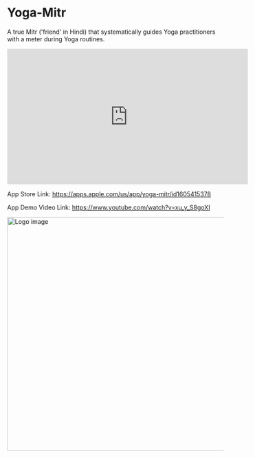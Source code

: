 # Yoga-Mitr

A true Mitr ('friend' in Hindi) that systematically guides Yoga practitioners with a meter during Yoga routines.

<iframe width="560" height="315" src="https://www.youtube.com/embed/xu_y_S8goXI?si=CqgCTsC2gR3FB9jk" title="YouTube video player" frameborder="0" allow="accelerometer; autoplay; clipboard-write; encrypted-media; gyroscope; picture-in-picture; web-share" referrerpolicy="strict-origin-when-cross-origin" allowfullscreen></iframe>

App Store Link: https://apps.apple.com/us/app/yoga-mitr/id1605415378

App Demo Video Link: https://www.youtube.com/watch?v=xu_y_S8goXI


<img width="543" alt="Logo image" src="https://github.com/ChiraagNadig/Yoga-Mitr/assets/79017920/0c58c951-b892-4719-a3e4-6c18e991f635">







